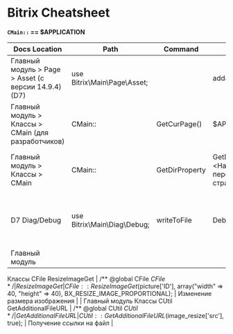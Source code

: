 # Bitrix Cheatsheet

**`CMain::` == $APPLICATION**

| Docs Location | Path  | Command  | Usage example | Пояснение  |
| --- | --- | --- | --- | --- |
| Главный модуль > Page > Asset (с версии 14.9.4) (D7) | use Bitrix\Main\Page\Asset; |  | addJS | addCSS | addString   | Asset::getInstance()->addJs(SITE_TEMPLATE_PATH . "/js/fix.js"); | Добавление стилей по API |
| Главный модуль > Классы > CMain (для разработчиков) | CMain:: | GetCurPage() | $APPLICATION->GetCurPage() | Поучение в template.php ссылку на текущую страницу  |
| Главный модуль > Классы > CMain | CMain:: | GetDirProperty | GetDirProperty("<Наименование переменной>", "<Ссылка на страницу с переменной >") | Поучение информации о странице по ее адресу  |
| D7 Diag/Debug | use Bitrix\Main\Diag\Debug; | writeToFile | Debug::writeToFile($_SERVER); | запись результата в файл, что бы Debug был в файле.  |
| Главный модуль
Классы
CFile
ResizeImageGet | /** @global CFile $CFile */ | ResizeImageGet | CFile::ResizeImageGet($picture['ID'], array("width" => 40, "height" => 40), BX_RESIZE_IMAGE_PROPORTIONAL); | Изменение размера изображения  |
| Главный модуль
Классы
CUtil
GetAdditionalFileURL | /** @global CUtil $CUtil */ | GetAdditionalFileURL | CUtil::GetAdditionalFileURL($image_resize['src'], true); | Получение ссылки на файл  |
